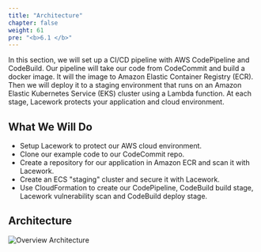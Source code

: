 ```yaml
---
title: "Architecture"
chapter: false
weight: 61
pre: "<b>6.1 </b>"
---
```


In this section, we will set up a CI/CD pipeline with AWS CodePipeline and CodeBuild. Our pipeline will take our code from CodeCommit and build a docker image. It will the image to Amazon Elastic Container Registry (ECR). Then we will deploy it to a staging environment that runs on an Amazon Elastic Kubernetes Service (EKS) cluster using a Lambda function. At each stage, Lacework protects your application and cloud environment.

## What We Will Do

* Setup Lacework to protect our AWS cloud environment.
* Clone our example code to our CodeCommit repo.
* Create a repository for our application in Amazon ECR and scan it with Lacework.
* Create an ECS "staging" cluster and secure it with Lacework.
* Use CloudFormation to create our CodePipeline, CodeBuild build stage, Lacework vulnerability scan and CodeBuild deploy stage.

## Architecture
![Overview Architecture](/images/ecs-arch.png)

